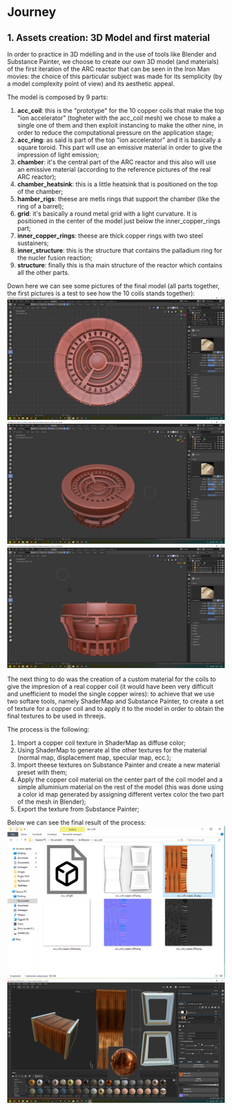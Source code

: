 # Journey

## 1. Assets creation: 3D Model and first material
In order to practice in 3D mdelling and in the use of tools like Blender and Substance Painter, we choose to create our own 3D model (and materials) of the first iteration of the ARC reactor that can be seen in the Iron Man movies: the choice of this particular subject was made for its semplicity (by a model complexity point of view) and its aesthetic appeal.

The model is composed by 9 parts:
1.  **acc_coil**: this is the "prototype" for the 10 copper coils that make the top "ion accelerator" (togheter with the acc_coil mesh) we chose to make a single one of them and then exploit instancing to make the other nine, in order to reduce the computational pressure on the application stage;
2.  **acc_ring**: as said is part of the top "ion accelerator" and it is basically a square toroid. This part will use an emissive material in order to give the impression of light emission;
3.  **chamber**: it's the central part of the ARC reactor and this also will use an emissive material (according to the reference pictures of the real ARC reactor);
4.  **chamber_heatsink**: this is a little heatsink that is positioned on the top of the chamber;
5.  **hamber_rigs**: theese are metls rings that support the chamber (like the ring of a barrel);
6.  **grid**: it's basically a round metal grid with a light curvature. It is positioned in the center of the model just below the inner_copper_rings part;
7.  **inner_copper_rings**: theese are thick copper rings with two steel sustainers;
8.  **inner_structure**: this is the structure that contains the palladium ring for the nucler fusion reaction;
9.  **structure**: finally this is tha main structure of the reactor which contains all the other parts.

Down here we can see some pictures of the final model (all parts together, the first pictures is a test to see how the 10 coils stands together):
![reactorView1](images/ArcBuild4.png)
![reactorView2](images/ArcBuild5.png)
![reactorView3](images/ArcBuild6.png)

The next thing to do was the creation of a custom material for the coils to give the impresion of a real copper coil (it would have been very difficult and unefficient to model the single copper wires): to achieve that we use two softare tools, namely ShaderMap and Substance Painter, to create a set of texture for a copper coil and to apply it to the model in order to obtain the final textures to be used in threejs.

The process is the following:
1.  Import a copper coil texture in ShaderMap as diffuse color;
2.  Using ShaderMap to generate al the other textures for the material (normal map, displacement map, specular map, ecc.);
3.  Import theese textures on Substance Painter and create a new material preset with them;
4.  Apply the copper coil material on the center part of the coil model and a simple alluminium material on the rest of the model (this was done using a color id map generated by assigning different vertex color the two part of the mesh in Blender);
5.  Export the texture from Substance Painter;

Below we can see the final result of the process:
![coilMaterial1](images/ArcBuild7.png)
![coilMaterial2](images/ArcBuild8.png)
